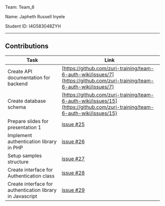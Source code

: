 Team: Team_6

Name: Japheth Russell Inyele

Student ID: I4G583048ZYH

<hr />

## Contributions

| Task | Link |
|------|------|
| Create API documentation for backend | [https://github.com/zuri-training/team-6-auth-wiki/issues/7](https://github.com/zuri-training/team-6-auth-wiki/issues/7) |
| Create database schema | [https://github.com/zuri-training/team-6-auth-wiki/issues/15](https://github.com/zuri-training/team-6-auth-wiki/issues/15) |
| Prepare slides for presentation 1 | [issue #25](https://github.com/zuri-training/team-6-auth-wiki/issues/25) |
| Implement authentication library in PHP | [issue #26](https://github.com/zuri-training/team-6-auth-wiki/issues/26) |
| Setup samples structure | [issue #27](https://github.com/zuri-training/team-6-auth-wiki/issues/27) |
| Create interface for Authentication class | [issue #28](https://github.com/zuri-training/team-6-auth-wiki/issues/28) |
| Create interface for authentication library in Javascript | [issue #29](https://github.com/zuri-training/team-6-auth-wiki/issues/29) |
